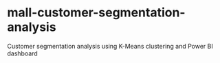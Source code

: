 # mall-customer-segmentation-analysis
Customer segmentation analysis using K-Means clustering and Power BI dashboard
